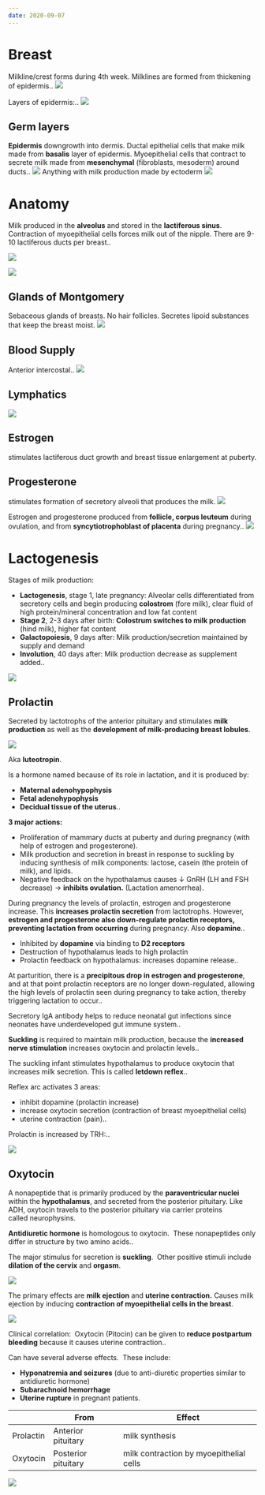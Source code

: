 ```yaml
---
date: 2020-09-07
---
```


# Breast

<!-- Mammary gland made from -->

Milkline/crest forms during 4th week. Milklines are formed from thickening of epidermis..
![](https://photos.thisispiggy.com/file/wikiFiles/sem4yrO.jpg)

<!-- Layers of epidermis -->

Layers of  epidermis:..
![](https://photos.thisispiggy.com/file/wikiFiles/XM9ElNG.jpg)

## Germ layers

<!-- Germ layers development of mammary gland duct epithelial cells and myoepithelial cells -->

**Epidermis** downgrowth into dermis. Ductal epithelial cells that make milk made from **basalis** layer of epidermis. Myoepithelial cells that contract to secrete milk made from **mesenchymal** (fibroblasts, mesoderm) around ducts..
![](https://photos.thisispiggy.com/file/wikiFiles/YJbOm2C.jpg)
Anything with milk production made by ectoderm
![](https://photos.thisispiggy.com/file/wikiFiles/1wm0bix.jpg)

# Anatomy

<!-- Milk production, storage locations -->

Milk produced in the **alveolus** and stored in the **lactiferous sinus**. Contraction of myoepithelial cells forces milk out of the nipple. There are 9-10 lactiferous ducts per breast..

![](https://photos.thisispiggy.com/file/wikiFiles/DJo0cJx.jpg)

![](https://photos.thisispiggy.com/file/wikiFiles/iM8QMjS.jpg)

## Glands of Montgomery

<!-- Glands of Montgomery are, function -->

Sebaceous glands of breasts. No hair follicles. Secretes lipoid substances that keep the breast moist.
![](https://photos.thisispiggy.com/file/wikiFiles/zLzPt8r.jpg)

## Blood Supply

<!-- Blood supply to breast -->

Anterior intercostal..
![](https://photos.thisispiggy.com/file/wikiFiles/oLEuGbT.jpg)

## Lymphatics

<!-- Lymphatic drainage to breast -->

![](https://photos.thisispiggy.com/file/wikiFiles/bcVpbi9.jpg)

## Estrogen

<!-- Estrogen stimulates what breast development and when -->

stimulates lactiferous duct growth and breast tissue enlargement at puberty.

## Progesterone

<!-- Progesterone stimulates what breast development -->

stimulates formation of secretory alveoli that produces the milk.
![](https://photos.thisispiggy.com/file/wikiFiles/ZDEgsBr.jpg)

<!-- Where do estrogen/progesterone come from during ovulation and pregnancy? -->

Estrogen and progesterone produced from **follicle, corpus leuteum** during ovulation, and from **syncytiotrophoblast of placenta** during pregnancy..
![](https://photos.thisispiggy.com/file/wikiFiles/ZDEgsBr.jpg)

# Lactogenesis

<!-- Stages of milk production and time -->

Stages of milk production:

- **Lactogenesis**, stage 1, late pregnancy: Alveolar cells differentiated from secretory cells and begin producing **colostrom** (fore milk), clear fluid of high protein/mineral concentration and low fat content
- **Stage 2**, 2-3 days after birth: **Colostrum switches to milk production** (hind milk), higher fat content
- **Galactopoiesis**, 9 days after: Milk production/secretion maintained by supply and demand
- **Involution**, 40 days after: Milk production decrease as supplement added..

![](https://photos.thisispiggy.com/file/wikiFiles/DYWHKCp.jpg)

## Prolactin

<!-- Prolactin is secreted by what cells of the brain and function -->

Secreted by lactotrophs of the anterior pituitary and stimulates **milk production** as well as the **development of milk-producing breast lobules**.

![](https://photos.thisispiggy.com/file/wikiFiles/dt3I1Bs.jpg)

<!-- Prolactin aka -->

Aka **luteotropin**.

<!-- Prolactin produced by -->

Is a hormone named because of its role in lactation, and it is produced by:

- **Maternal adenohypophysis**
- **Fetal adenohypophysis**
- **Decidual tissue of the uterus**..

<!-- 3 Major actions of prolactin -->

**3 major actions:**

- Proliferation of mammary ducts at puberty and during pregnancy (with help of estrogen and progesterone).
- Milk production and secretion in breast in response to suckling by inducing synthesis of milk components: lactose, casein (the protein of milk), and lipids.
- Negative feedback on the hypothalamus causes ↓ GnRH (LH and FSH decrease) → **inhibits ovulation.** (Lactation amenorrhea).

<!-- Prolactin inhibited by what hormones and when -->

During pregnancy the levels of prolactin, estrogen and progesterone increase. This **increases prolactin secretion** from lactotrophs. However, **estrogen and progesterone also down-regulate prolactin receptors, preventing lactation from occurring** during pregnancy. Also **dopamine**..

<!-- Prolactin and dopamine -->

- Inhibited by **dopamine** via binding to **D2 receptors**
- Destruction of hypothalamus leads to high prolactin
- Prolactin feedback on hypothalamus: increases dopamine release..

<!-- When does prolactin production increase -->

At parturition, there is a **precipitous drop in estrogen and progesterone**, and at that point prolactin receptors are no longer down-regulated, allowing the high levels of prolactin seen during pregnancy to take action, thereby triggering lactation to occur..

<!-- What antibody is in milk? Function? -->

Secretory IgA antibody helps to reduce neonatal gut infections since neonates have underdeveloped gut immune system..

<!-- What is requiresd to maintain milk production -->

**Suckling** is required to maintain milk production, because the **increased nerve stimulation** increases oxytocin and prolactin levels..

<!-- What is letdown reflex? -->

The suckling infant stimulates hypothalamus to produce oxytocin that increases milk secretion. This is called **letdown reflex**..

<!-- Pathways that happen as result of letdown reflex -->

Reflex arc activates 3 areas:

- inhibit dopamine (prolactin increase)
- increase oxytocin secretion (contraction of breast myoepithelial cells)
- uterine contraction (pain)..

<!-- Prolactin and TRH -->

Prolactin is increased by TRH:..

![](https://photos.thisispiggy.com/file/wikiFiles/o5WgPKf.jpg)

## Oxytocin

<!-- Oxytocin secreted by -->

A nonapeptide that is primarily produced by the **paraventricular nuclei** within the **hypothalamus**, and secreted from the posterior pituitary. Like ADH, oxytocin travels to the posterior pituitary via carrier proteins called neurophysins. 

<!-- ADH and oxytocin differ by -->

**Antidiuretic hormone** is homologous to oxytocin.  These nonapeptides only differ in structure by two amino acids..

<!-- Oxytocin stimulas -->

The major stimulus for secretion is **suckling**.  Other positive stimuli include **dilation of the cervix** and **orgasm**.

![](https://photos.thisispiggy.com/file/wikiFiles/AttlsxC.jpg)

<!-- Oxytocin effect -->

The primary effects are **milk ejection** and **uterine contraction.** Causes milk ejection by inducing **contraction of myoepithelial cells in the breast**.

![](https://photos.thisispiggy.com/file/wikiFiles/AttlsxC.jpg)

<!-- Oxytocin and bleeding -->

Clinical correlation:  Oxytocin (Pitocin) can be given to **reduce postpartum bleeding** because it causes uterine contraction..

<!-- Oxytocin SE -->

Can have several adverse effects.  These include:

- **Hyponatremia and seizures** (due to anti-diuretic properties similar to antidiuretic hormone)
- **Subarachnoid hemorrhage**
- **Uterine rupture** in pregnant patients.

<!-- Origination, and action of prolactin/oxytocin -->

|           | From                | Effect                                  |
| --------- | ------------------- | --------------------------------------- |
| Prolactin | Anterior pituitary  | milk synthesis                          |
| Oxytocin  | Posterior pituitary | milk contraction by myoepithelial cells |

![](https://photos.thisispiggy.com/file/wikiFiles/ZDEgsBr.jpg)

